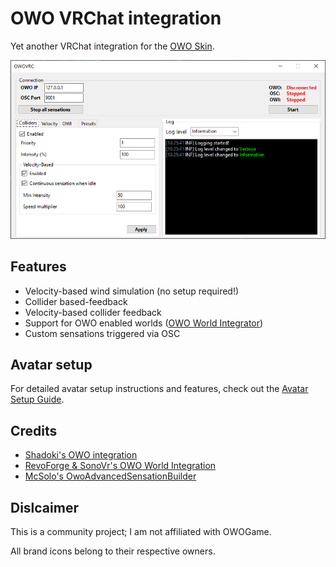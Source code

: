 # OWO VRChat integration

Yet another VRChat integration for the [OWO Skin](https://owogame.com/).

![Screenshot](.github/Screenshot_1.png)

## Features
* Velocity-based wind simulation (no setup required!)
* Collider based-feedback
* Velocity-based collider feedback
* Support for OWO enabled worlds ([OWO World Integrator](https://github.com/RevoForge/Vrchat-OWO-Integration))
* Custom sensations triggered via OSC

## Avatar setup

For detailed avatar setup instructions and features, check out the [Avatar Setup Guide](https://github.com/sync1211/owoskin-vrc/wiki/VRChat-Avatar-Setup).

## Credits

* [Shadoki's OWO integration](https://github.com/shadorki/vrc-owo-suit)
* [RevoForge & SonoVr's OWO World Integration](https://github.com/RevoForge/Vrchat-OWO-Integration)
* [McSolo's OwoAdvancedSensationBuilder](https://github.com/joeloestreich/OwoAdvancedSensationBuilderNet8Demo)

## Dislcaimer

This is a community project; I am not affiliated with OWOGame.

All brand icons belong to their respective owners.